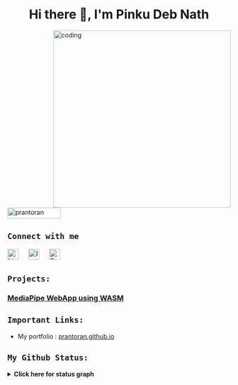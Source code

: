
<!--
**prantoran/prantoran** is a ✨ _special_ ✨ repository because its `README.md` (this file) appears on your GitHub profile.

Here are some ideas to get you started:

- 🔭 I’m currently working on ...
- 🌱 I’m currently learning ...
- 👯 I’m looking to collaborate on ...
- 🤔 I’m looking for help with ...
- 💬 Ask me about ...
- 📫 How to reach me: ...
- 😄 Pronouns: ...
- ⚡ Fun fact: ...
-->

<h1 align="center">Hi there 👋, I'm Pinku Deb Nath</h1>
<!-- <h3 align="center">A Software Engineer interested in AI and Quantum Computing</h3> -->
<img align="right" alt="coding" width="400" src="https://blog.imarticus.org/wp-content/uploads/2020/09/rt.gif">
<p align="left"><img src="https://komarev.com/ghpvc/?username=prantoran&label=Profile%20views&color=0e75b6&style=flat" alt="prantoran" height="25" width="120" /></p>

<!--🔹👨‍💻 I’m currently working as a Data Science Intern at **[Innomatics Research Labs](http://www.innomatics.in)**

🔹🧑‍🎓 I have completed 6 months internship in **[Ai Variant](https://aivariant.com)**

🔹📙 I’m currently learning **Machine Learning and Deep Learning**

🔹💬 Ask me about **Data Analytics, Data Science, and Machine Learning**

🔹👯 I’m looking to collaborate on **all topics related to Data Science**

-->

## `Connect with me`
<div>
<p align="left">
<a href="https://www.linkedin.com/in/prantoran" target="_blank"><img alt="LinkedIn" width="25px" src="https://cdn-icons-png.flaticon.com/512/3536/3536505.png"></a> &emsp;
<a href="https://www.instagram.com/boiraagee" target="_blank"><img alt="Instagram" width="25px" src="https://cdn-icons-png.flaticon.com/512/1384/1384063.png"></a> &emsp;
<a href="mailto:prantoran@gmail.com" target="_blank"><img alt="Gmail" width="25px" src="https://cdn-icons-png.flaticon.com/512/5968/5968534.png"></a> &emsp;
<!-- <a href="https://api.whatsapp.com/send/?phone=%2B919860934650&text&type=phone_number&app_absent=0" target="_blank"><img alt="Whatsapp" width="25px" src="https://cdn-icons-png.flaticon.com/512/5968/5968841.png"></a> -->
</p>
</div>

## `Projects:`

### [MediaPipe WebApp using WASM](https://github.com/prantoran/mediapipe)

## `Important Links:`

<!--- Data Science Certificate : [Data-Science-Certification](https://drive.google.com/file/d/1NCjNytTQYSxv1D5NrUTTRIDDnRsqKBFv/view?usp=drive_link)
- Innomatics Internship : [Letter-of-Recommendation](https://drive.google.com/file/d/1ChU4aSoM737Eh9Cmp9kMvEaHArwv0wPs/view?usp=sharing)
- Ai Variant Internship : [Internship-Certificate](https://drive.google.com/file/d/1Vci5-s4mh8cC47ksPQyu4zUbfC1gymyc/view?usp=sharing)
-->
- My portfolio : [prantoran.github.io](https://prantoran.github.io)

## `My Github Status:`
<details>
  <summary><b>Click here for status graph<b></summary>
  <br/>

<p align="center"><a href="https://github.com/prantoran"><img src="https://github-readme-stats.vercel.app/api/top-langs/?username=prantoran&langs_count=10&title_color=f97316&text_color=000000&icon_color=6366f1&bg_color=ffffff&locale=en&custom_title=Most%20Used%20Languages" alt="Most Used Languages" /></a></p>

<p align="center"><a href="http://www.github.com/prantoran"><img src="https://github-readme-stats.vercel.app/api?username=prantoran&show_icons=true&locale=en#gh-dark-mode-only" alt="prantoran's GitHub Stats" /></a>
<a href="http://www.github.com/prantoran"><img src="https://github-readme-streak-stats.herokuapp.com/?user=prantoran&show_icons=true&locale=en#gh-dark-mode-only" /></a></p>
